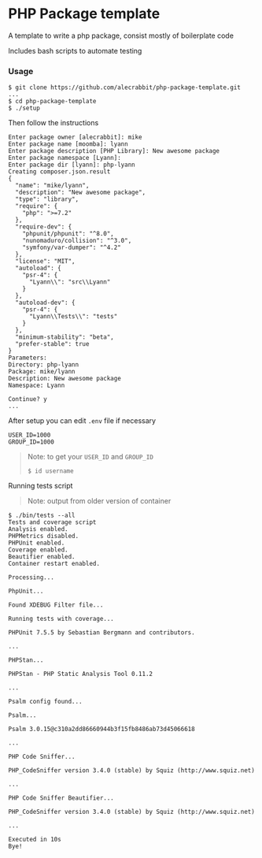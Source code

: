 # PHP Package template

A template to write a php package, consist mostly of boilerplate code

Includes bash scripts to automate testing
### Usage
```
$ git clone https://github.com/alecrabbit/php-package-template.git
...
$ cd php-package-template
$ ./setup
```
Then follow the instructions
```
Enter package owner [alecrabbit]: mike
Enter package name [moomba]: lyann
Enter package description [PHP Library]: New awesome package
Enter package namespace [Lyann]: 
Enter package dir [lyann]: php-lyann
Creating composer.json.result
{
  "name": "mike/lyann",
  "description": "New awesome package",
  "type": "library",
  "require": {
    "php": ">=7.2"
  },
  "require-dev": {
    "phpunit/phpunit": "^8.0",
    "nunomaduro/collision": "^3.0",
    "symfony/var-dumper": "^4.2"
  },
  "license": "MIT",
  "autoload": {
    "psr-4": {
      "Lyann\\": "src\\Lyann"
    }
  },
  "autoload-dev": {
    "psr-4": {
      "Lyann\\Tests\\": "tests"
    }
  },
  "minimum-stability": "beta",
  "prefer-stable": true
}
Parameters:
Directory: php-lyann
Package: mike/lyann
Description: New awesome package
Namespace: Lyann

Continue? y
...
```


After setup you can edit `.env` file if necessary
```
USER_ID=1000
GROUP_ID=1000
```
> Note: to get your `USER_ID` and `GROUP_ID`
> ```
> $ id username
> ```
Running tests script
> Note: output from older version of container
```
$ ./bin/tests --all
Tests and coverage script
Analysis enabled.
PHPMetrics disabled.
PHPUnit enabled.
Coverage enabled.
Beautifier enabled.
Container restart enabled.

Processing...

PhpUnit...

Found XDEBUG Filter file...

Running tests with coverage...

PHPUnit 7.5.5 by Sebastian Bergmann and contributors.

...

PHPStan...

PHPStan - PHP Static Analysis Tool 0.11.2

...

Psalm config found...

Psalm...

Psalm 3.0.15@c310a2dd86660944b3f15fb8486ab73d45066618

...

PHP Code Sniffer...

PHP_CodeSniffer version 3.4.0 (stable) by Squiz (http://www.squiz.net)

...

PHP Code Sniffer Beautifier...

PHP_CodeSniffer version 3.4.0 (stable) by Squiz (http://www.squiz.net)

...

Executed in 10s
Bye!

```
